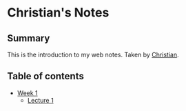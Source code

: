 # Christian's Notes

## Summary 

This is the introduction to my web notes. Taken by [Christian](https://github.com/sweetmangoes).

## Table of contents
* [Week 1](/Week_1/)
  * [Lecture 1](/Week_1/Lecture1)
  
  



